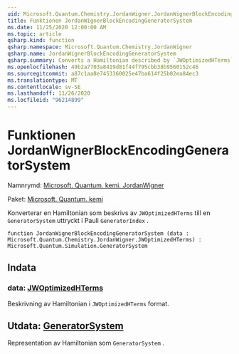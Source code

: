 ```yaml
---
uid: Microsoft.Quantum.Chemistry.JordanWigner.JordanWignerBlockEncodingGeneratorSystem
title: Funktionen JordanWignerBlockEncodingGeneratorSystem
ms.date: 11/25/2020 12:00:00 AM
ms.topic: article
qsharp.kind: function
qsharp.namespace: Microsoft.Quantum.Chemistry.JordanWigner
qsharp.name: JordanWignerBlockEncodingGeneratorSystem
qsharp.summary: Converts a Hamiltonian described by `JWOptimizedHTerms` to a `GeneratorSystem` expressed in terms of the Pauli `GeneratorIndex`.
ms.openlocfilehash: 49b2a7703a8419d81f44f795cbb38b9560152c46
ms.sourcegitcommit: a87c1aa8e7453360025e47ba614f25b02ea84ec3
ms.translationtype: MT
ms.contentlocale: sv-SE
ms.lasthandoff: 11/26/2020
ms.locfileid: "96214899"
---
```

# <a name="jordanwignerblockencodinggeneratorsystem-function"></a>Funktionen JordanWignerBlockEncodingGeneratorSystem

Namnrymd: [Microsoft. Quantum. kemi. JordanWigner](xref:Microsoft.Quantum.Chemistry.JordanWigner)

Paket: [Microsoft. Quantum. kemi](https://nuget.org/packages/Microsoft.Quantum.Chemistry)


Konverterar en Hamiltonian som beskrivs av `JWOptimizedHTerms` till en `GeneratorSystem` uttryckt i Pauli `GeneratorIndex` .

```qsharp
function JordanWignerBlockEncodingGeneratorSystem (data : Microsoft.Quantum.Chemistry.JordanWigner.JWOptimizedHTerms) : Microsoft.Quantum.Simulation.GeneratorSystem
```


## <a name="input"></a>Indata

### <a name="data--jwoptimizedhterms"></a>data: [JWOptimizedHTerms](xref:Microsoft.Quantum.Chemistry.JordanWigner.JWOptimizedHTerms)

Beskrivning av Hamiltonian i `JWOptimizedHTerms` format.



## <a name="output--generatorsystem"></a>Utdata: [GeneratorSystem](xref:Microsoft.Quantum.Simulation.GeneratorSystem)

Representation av Hamiltonian som `GeneratorSystem` .